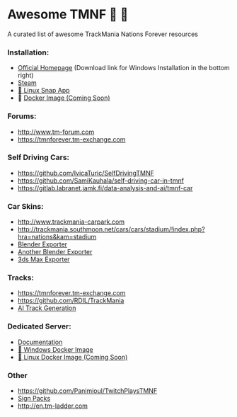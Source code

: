 # Awesome TMNF :car: :checkered_flag:

A curated list of awesome TrackMania Nations Forever resources

### Installation:
* [Official Homepage](http://trackmaniaforever.com) (Download link for Windows Installation in the bottom right)
* [Steam](https://store.steampowered.com/app/11020/TrackMania_Nations_Forever)
* [:penguin: Linux Snap App](https://snapcraft.io/tmnationsforever)
* :whale: [Docker Image (Coming Soon)]()

### Forums:
* http://www.tm-forum.com
* https://tmnforever.tm-exchange.com

### Self Driving Cars:
* https://github.com/IvicaTuric/SelfDrivingTMNF
* https://github.com/SamiKauhala/self-driving-car-in-tmnf
* https://gitlab.labranet.jamk.fi/data-analysis-and-ai/tmnf-car

### Car Skins:
* http://www.trackmania-carpark.com
* http://trackmania.southmoon.net/cars/cars/stadium/!index.php?hra=nations&kam=stadium
* [Blender Exporter](https://github.com/raandoom/blender_export_tmf)
* [Another Blender Exporter](https://github.com/Justspeeding/TrackMania-Script-for-Blender)
* [3ds Max Exporter](https://github.com/Justspeeding/TrackMania-Script-for-3dsmax)

### Tracks:
* https://tmnforever.tm-exchange.com
* https://github.com/RDIL/TrackMania
* [AI Track Generation](https://github.com/donadigo/TMTrackNN)

### Dedicated Server:
* [Documentation](http://www.gamers.org/tmn/docs/readme_dedicated.html)
* [:whale: Windows Docker Image](https://github.com/haydenmc/TrackManiaNationsDocker)
* [:whale: Linux Docker Image (Coming Soon)]()

### Other
* https://github.com/Panimioul/TwitchPlaysTMNF
* [Sign Packs](https://tmnforever.tm-exchange.com/main.aspx?action=tracksigns)
* http://en.tm-ladder.com
